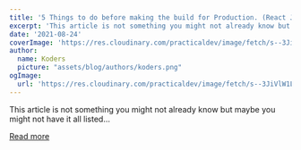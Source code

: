 ```yaml
---
title: '5 Things to do before making the build for Production. (React JS)'
excerpt: 'This article is not something you might not already know but maybe you might not have it all listed...'
date: '2021-08-24'
coverImage: 'https://res.cloudinary.com/practicaldev/image/fetch/s--3JiVlW1L--/c_imagga_scale,f_auto,fl_progressive,h_420,q_auto,w_1000/https://dev-to-uploads.s3.amazonaws.com/uploads/articles/hznd34y40yala1uc8t43.png'
author:
  name: Koders
  picture: "assets/blog/authors/koders.png"
ogImage:
  url: 'https://res.cloudinary.com/practicaldev/image/fetch/s--3JiVlW1L--/c_imagga_scale,f_auto,fl_progressive,h_420,q_auto,w_1000/https://dev-to-uploads.s3.amazonaws.com/uploads/articles/hznd34y40yala1uc8t43.png'
---
```


This article is not something you might not already know but maybe you might not have it all listed...

[Read more](https://dev.to/atulbhattsystem32/5-things-to-do-before-making-the-build-for-production-react-js-j8b)
